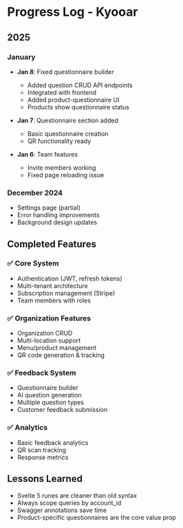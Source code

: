# Progress Log - Kyooar

## 2025

### January
- **Jan 8**: Fixed questionnaire builder
  - Added question CRUD API endpoints
  - Integrated with frontend
  - Added product-questionnaire UI
  - Products show questionnaire status
  
- **Jan 7**: Questionnaire section added
  - Basic questionnaire creation
  - QR functionality ready

- **Jan 6**: Team features
  - Invite members working
  - Fixed page reloading issue

### December 2024
- Settings page (partial)
- Error handling improvements
- Background design updates

## Completed Features

### ✅ Core System
- Authentication (JWT, refresh tokens)
- Multi-tenant architecture
- Subscription management (Stripe)
- Team members with roles

### ✅ Organization Features  
- Organization CRUD
- Multi-location support
- Menu/product management
- QR code generation & tracking

### ✅ Feedback System
- Questionnaire builder
- AI question generation
- Multiple question types
- Customer feedback submission

### ✅ Analytics
- Basic feedback analytics
- QR scan tracking
- Response metrics

## Lessons Learned
- Svelte 5 runes are cleaner than old syntax
- Always scope queries by account_id
- Swagger annotations save time
- Product-specific questionnaires are the core value prop
